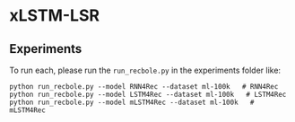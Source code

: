 # xLSTM-LSR

## Experiments

To run each, please run the `run_recbole.py` in the experiments folder like:
```
python run_recbole.py --model RNN4Rec --dataset ml-100k   # RNN4Rec
python run_recbole.py --model LSTM4Rec --dataset ml-100k   # LSTM4Rec
python run_recbole.py --model mLSTM4Rec --dataset ml-100k   # mLSTM4Rec
```
